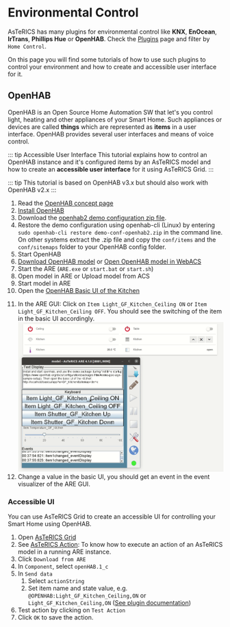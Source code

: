 # Environmental Control

AsTeRICS has many plugins for environmental control like **KNX**, **EnOcean**, **IrTrans**, **Phillips Hue** or **OpenHAB**. Check the [Plugins](/plugins/) page and filter by ```Home Control```.

On this page you will find some tutorials of how to use such plugins to control your environment and how to create and accessible user interface for it.

## OpenHAB

OpenHAB is an Open Source Home Automation SW that let's you control light, heating and other appliances of your Smart Home. Such appliances or devices are called **things** which are represented as **items** in a user interface. OpenHAB provides several user interfaces and means of voice control.

<!-- ![Screenshot: openHAB demo with different options (./light, heating, temperature, ...)](/plugins/processors/img/openhab_overview.png "Screenshot: openHAB demo with different options (light, heating, temperature, ...)") -->

::: tip Accessible User Interface
This tutorial explains how to control an OpenHAB instance and it's configured items by an AsTeRICS model and how to create an **accessible user interface** for it using AsTeRICS Grid.
:::

::: tip
This tutorial is based on OpenHAB v3.x but should also work with OpenHAB v2.x
:::

1. Read the [OpenHAB concept page](https://www.openhab.org/docs/)
2. [Install OpenHAB](https://www.openhab.org/download/)
3. Download the [openhab2 demo configuration zip file](https://github.com/asterics/AsTeRICS/releases/download/v4.1.0/demo-conf-openhab2.zip).
4. Restore the demo configuration using openhab-cli (Linux) by entering ```sudo openhab-cli restore demo-conf-openhab2.zip``` in the command line. On other systems extract the .zip file and copy the ```conf/items``` and the ```conf/sitemaps``` folder to your OpenHAB config folder.
6. Start OpenHAB
7. [Download OpenHAB model](https://raw.githubusercontent.com/asterics/AsTeRICS/master/bin/ARE/models/componentTests/processors/openHAB_simple_test.acs) or [Open OpenHAB model in WebACS](http://webacs.asterics.eu/?areBaseURI=http://127.0.0.1:8081&openFile=https://raw.githubusercontent.com/asterics/AsTeRICS/master/bin/ARE/models/componentTests/processors/openHAB_simple_test.acs)
9. Start the ARE (```ARE.exe``` or ```start.bat``` or ```start.sh```)
10. Open model in ARE or Upload model from ACS
11. Start model in ARE
12. Open the [OpenHAB Basic UI of the Kitchen](http://localhost:8080/basicui/app?w=GF_Kitchen&sitemap=demo)
<!-- ![Screenshot: OpenHAB Basic UI of Kitchen, showing light and roller shutter items](./img/openhab-basic-ui-kitchen.png) -->
11. In the ARE GUI: Click on ```Item Light_GF_Kitchen_Ceiling ON``` or ```Item Light_GF_Kitchen_Ceiling OFF```. You should see the switching of the item in the basic UI accordingly.
    ![Screenshot: OpenHAB Basic UI of Kitchen and ARE GUI with buttons to control OpenHAB items. Animation showing light and roller shutter items switched on and off and the temperature slider changing the temperature](./img/openhab-show-synced-control.gif)
12. Change a value in the basic UI, you should get an event in the event visualizer of the ARE GUI.

### Accessible UI

You can use AsTeRICS Grid to create an accessible UI for controlling your Smart Home using OpenHAB.

1. Open [AsTeRICS Grid](https://grid.asterics.eu)
2. See [AsTeRICS Action](../../manuals/asterics-grid/05_actions.html#asterics-action): To know how to execute an action of an AsTeRICS model in a running ARE instance.
3. Click ```Download from ARE```
4. In ```Component```, select ```openHAB.1_c```
5. In ```Send data```
   1. Select ```actionString```
   2. Set item name and state value, e.g. ```@OPENHAB:Light_GF_Kitchen_Ceiling,ON``` or ```Light_GF_Kitchen_Ceiling,ON``` ([See plugin documentation](../../plugins/processors/OpenHAB.html#input-port-description))
6. Test action by clicking on ```Test Action```
7. Click ```OK``` to save the action.

<!--
## KNX

## Enocean

## IrTrans

-->

